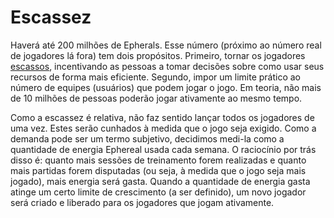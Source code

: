 # Escassez

Haverá até 200 milhões de Epherals. Esse número (próximo ao número real de jogadores lá fora) tem dois propósitos. Primeiro, tornar os jogadores [escassos](https://www.investopedia.com/terms/s/scarcity.asp), incentivando as pessoas a tomar decisões sobre como usar seus recursos de forma mais eficiente. Segundo, impor um limite prático ao número de equipes (usuários) que podem jogar o jogo. Em teoria, não mais de 10 milhões de pessoas poderão jogar ativamente ao mesmo tempo.

Como a escassez é relativa, não faz sentido lançar todos os jogadores de uma vez. Estes serão cunhados à medida que o jogo seja exigido. Como a demanda pode ser um termo subjetivo, decidimos medi-la como a quantidade de energia Ephereal usada cada semana. O raciocínio por trás disso é: quanto mais sessões de treinamento forem realizadas e quanto mais partidas forem disputadas (ou seja, à medida que o jogo seja mais jogado), mais energia será gasta. Quando a quantidade de energia gasta atinge um certo limite de crescimento (a ser definido), um novo jogador será criado e liberado para os jogadores que jogam ativamente.
